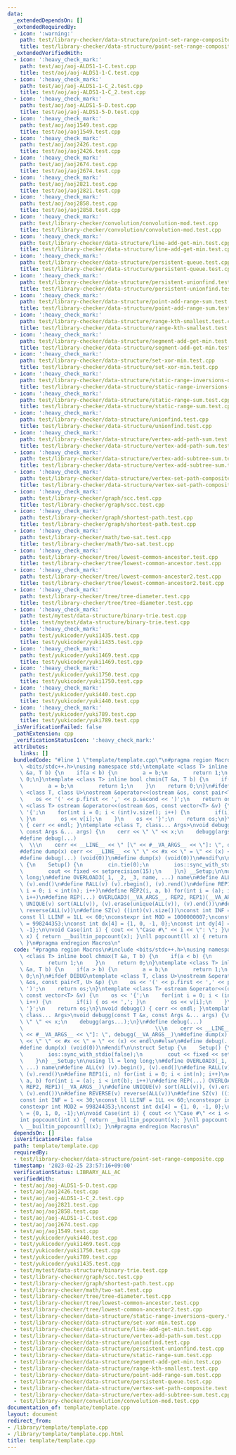 ```yaml
---
data:
  _extendedDependsOn: []
  _extendedRequiredBy:
  - icon: ':warning:'
    path: test/library-checker/data-structure/point-set-range-composite.cpp
    title: test/library-checker/data-structure/point-set-range-composite.cpp
  _extendedVerifiedWith:
  - icon: ':heavy_check_mark:'
    path: test/aoj/aoj-ALDS1-1-C.test.cpp
    title: test/aoj/aoj-ALDS1-1-C.test.cpp
  - icon: ':heavy_check_mark:'
    path: test/aoj/aoj-ALDS1-1-C_2.test.cpp
    title: test/aoj/aoj-ALDS1-1-C_2.test.cpp
  - icon: ':heavy_check_mark:'
    path: test/aoj/aoj-ALDS1-5-D.test.cpp
    title: test/aoj/aoj-ALDS1-5-D.test.cpp
  - icon: ':heavy_check_mark:'
    path: test/aoj/aoj1549.test.cpp
    title: test/aoj/aoj1549.test.cpp
  - icon: ':heavy_check_mark:'
    path: test/aoj/aoj2426.test.cpp
    title: test/aoj/aoj2426.test.cpp
  - icon: ':heavy_check_mark:'
    path: test/aoj/aoj2674.test.cpp
    title: test/aoj/aoj2674.test.cpp
  - icon: ':heavy_check_mark:'
    path: test/aoj/aoj2821.test.cpp
    title: test/aoj/aoj2821.test.cpp
  - icon: ':heavy_check_mark:'
    path: test/aoj/aoj2858.test.cpp
    title: test/aoj/aoj2858.test.cpp
  - icon: ':heavy_check_mark:'
    path: test/library-checker/convolution/convolution-mod.test.cpp
    title: test/library-checker/convolution/convolution-mod.test.cpp
  - icon: ':heavy_check_mark:'
    path: test/library-checker/data-structure/line-add-get-min.test.cpp
    title: test/library-checker/data-structure/line-add-get-min.test.cpp
  - icon: ':heavy_check_mark:'
    path: test/library-checker/data-structure/persistent-queue.test.cpp
    title: test/library-checker/data-structure/persistent-queue.test.cpp
  - icon: ':heavy_check_mark:'
    path: test/library-checker/data-structure/persistent-unionfind.test.cpp
    title: test/library-checker/data-structure/persistent-unionfind.test.cpp
  - icon: ':heavy_check_mark:'
    path: test/library-checker/data-structure/point-add-range-sum.test.cpp
    title: test/library-checker/data-structure/point-add-range-sum.test.cpp
  - icon: ':heavy_check_mark:'
    path: test/library-checker/data-structure/range-kth-smallest.test.cpp
    title: test/library-checker/data-structure/range-kth-smallest.test.cpp
  - icon: ':heavy_check_mark:'
    path: test/library-checker/data-structure/segment-add-get-min.test.cpp
    title: test/library-checker/data-structure/segment-add-get-min.test.cpp
  - icon: ':heavy_check_mark:'
    path: test/library-checker/data-structure/set-xor-min.test.cpp
    title: test/library-checker/data-structure/set-xor-min.test.cpp
  - icon: ':heavy_check_mark:'
    path: test/library-checker/data-structure/static-range-inversions-query.test.cpp
    title: test/library-checker/data-structure/static-range-inversions-query.test.cpp
  - icon: ':heavy_check_mark:'
    path: test/library-checker/data-structure/static-range-sum.test.cpp
    title: test/library-checker/data-structure/static-range-sum.test.cpp
  - icon: ':heavy_check_mark:'
    path: test/library-checker/data-structure/unionfind.test.cpp
    title: test/library-checker/data-structure/unionfind.test.cpp
  - icon: ':heavy_check_mark:'
    path: test/library-checker/data-structure/vertex-add-path-sum.test.cpp
    title: test/library-checker/data-structure/vertex-add-path-sum.test.cpp
  - icon: ':heavy_check_mark:'
    path: test/library-checker/data-structure/vertex-add-subtree-sum.test.cpp
    title: test/library-checker/data-structure/vertex-add-subtree-sum.test.cpp
  - icon: ':heavy_check_mark:'
    path: test/library-checker/data-structure/vertex-set-path-composite.test.cpp
    title: test/library-checker/data-structure/vertex-set-path-composite.test.cpp
  - icon: ':heavy_check_mark:'
    path: test/library-checker/graph/scc.test.cpp
    title: test/library-checker/graph/scc.test.cpp
  - icon: ':heavy_check_mark:'
    path: test/library-checker/graph/shortest-path.test.cpp
    title: test/library-checker/graph/shortest-path.test.cpp
  - icon: ':heavy_check_mark:'
    path: test/library-checker/math/two-sat.test.cpp
    title: test/library-checker/math/two-sat.test.cpp
  - icon: ':heavy_check_mark:'
    path: test/library-checker/tree/lowest-common-ancestor.test.cpp
    title: test/library-checker/tree/lowest-common-ancestor.test.cpp
  - icon: ':heavy_check_mark:'
    path: test/library-checker/tree/lowest-common-ancestor2.test.cpp
    title: test/library-checker/tree/lowest-common-ancestor2.test.cpp
  - icon: ':heavy_check_mark:'
    path: test/library-checker/tree/tree-diameter.test.cpp
    title: test/library-checker/tree/tree-diameter.test.cpp
  - icon: ':heavy_check_mark:'
    path: test/mytest/data-structure/binary-trie.test.cpp
    title: test/mytest/data-structure/binary-trie.test.cpp
  - icon: ':heavy_check_mark:'
    path: test/yukicoder/yuki1435.test.cpp
    title: test/yukicoder/yuki1435.test.cpp
  - icon: ':heavy_check_mark:'
    path: test/yukicoder/yuki1469.test.cpp
    title: test/yukicoder/yuki1469.test.cpp
  - icon: ':heavy_check_mark:'
    path: test/yukicoder/yuki1750.test.cpp
    title: test/yukicoder/yuki1750.test.cpp
  - icon: ':heavy_check_mark:'
    path: test/yukicoder/yuki440.test.cpp
    title: test/yukicoder/yuki440.test.cpp
  - icon: ':heavy_check_mark:'
    path: test/yukicoder/yuki789.test.cpp
    title: test/yukicoder/yuki789.test.cpp
  _isVerificationFailed: false
  _pathExtension: cpp
  _verificationStatusIcon: ':heavy_check_mark:'
  attributes:
    links: []
  bundledCode: "#line 1 \"template/template.cpp\"\n#pragma region Macros\n#include\
    \ <bits/stdc++.h>\nusing namespace std;\ntemplate <class T> inline bool chmax(T\
    \ &a, T b) {\n    if(a < b) {\n        a = b;\n        return 1;\n    }\n    return\
    \ 0;\n}\ntemplate <class T> inline bool chmin(T &a, T b) {\n    if(a > b) {\n\
    \        a = b;\n        return 1;\n    }\n    return 0;\n}\n#ifdef DEBUG\ntemplate\
    \ <class T, class U>\nostream &operator<<(ostream &os, const pair<T, U> &p) {\n\
    \    os << '(' << p.first << ',' << p.second << ')';\n    return os;\n}\ntemplate\
    \ <class T> ostream &operator<<(ostream &os, const vector<T> &v) {\n    os <<\
    \ '{';\n    for(int i = 0; i < (int)v.size(); i++) {\n        if(i) { os << ',';\
    \ }\n        os << v[i];\n    }\n    os << '}';\n    return os;\n}\nvoid debugg()\
    \ { cerr << endl; }\ntemplate <class T, class... Args>\nvoid debugg(const T &x,\
    \ const Args &... args) {\n    cerr << \" \" << x;\n    debugg(args...);\n}\n\
    #define debug(...)                                                           \
    \  \\\n    cerr << __LINE__ << \" [\" << #__VA_ARGS__ << \"]: \", debugg(__VA_ARGS__)\n\
    #define dump(x) cerr << __LINE__ << \" \" << #x << \" = \" << (x) << endl\n#else\n\
    #define debug(...) (void(0))\n#define dump(x) (void(0))\n#endif\n\nstruct Setup\
    \ {\n    Setup() {\n        cin.tie(0);\n        ios::sync_with_stdio(false);\n\
    \        cout << fixed << setprecision(15);\n    }\n} __Setup;\n\nusing ll = long\
    \ long;\n#define OVERLOAD3(_1, _2, _3, name, ...) name\n#define ALL(v) (v).begin(),\
    \ (v).end()\n#define RALL(v) (v).rbegin(), (v).rend()\n#define REP1(i, n) for(int\
    \ i = 0; i < int(n); i++)\n#define REP2(i, a, b) for(int i = (a); i < int(b);\
    \ i++)\n#define REP(...) OVERLOAD3(__VA_ARGS__, REP2, REP1)(__VA_ARGS__)\n#define\
    \ UNIQUE(v) sort(ALL(v)), (v).erase(unique(ALL(v)), (v).end())\n#define REVERSE(v)\
    \ reverse(ALL(v))\n#define SZ(v) ((int)(v).size())\nconst int INF = 1 << 30;\n\
    const ll LLINF = 1LL << 60;\nconstexpr int MOD = 1000000007;\nconstexpr int MOD2\
    \ = 998244353;\nconst int dx[4] = {1, 0, -1, 0};\nconst int dy[4] = {0, 1, 0,\
    \ -1};\n\nvoid Case(int i) { cout << \"Case #\" << i << \": \"; }\nint popcount(int\
    \ x) { return __builtin_popcount(x); }\nll popcount(ll x) { return __builtin_popcountll(x);\
    \ }\n#pragma endregion Macros\n"
  code: "#pragma region Macros\n#include <bits/stdc++.h>\nusing namespace std;\ntemplate\
    \ <class T> inline bool chmax(T &a, T b) {\n    if(a < b) {\n        a = b;\n\
    \        return 1;\n    }\n    return 0;\n}\ntemplate <class T> inline bool chmin(T\
    \ &a, T b) {\n    if(a > b) {\n        a = b;\n        return 1;\n    }\n    return\
    \ 0;\n}\n#ifdef DEBUG\ntemplate <class T, class U>\nostream &operator<<(ostream\
    \ &os, const pair<T, U> &p) {\n    os << '(' << p.first << ',' << p.second <<\
    \ ')';\n    return os;\n}\ntemplate <class T> ostream &operator<<(ostream &os,\
    \ const vector<T> &v) {\n    os << '{';\n    for(int i = 0; i < (int)v.size();\
    \ i++) {\n        if(i) { os << ','; }\n        os << v[i];\n    }\n    os <<\
    \ '}';\n    return os;\n}\nvoid debugg() { cerr << endl; }\ntemplate <class T,\
    \ class... Args>\nvoid debugg(const T &x, const Args &... args) {\n    cerr <<\
    \ \" \" << x;\n    debugg(args...);\n}\n#define debug(...)                   \
    \                                          \\\n    cerr << __LINE__ << \" [\"\
    \ << #__VA_ARGS__ << \"]: \", debugg(__VA_ARGS__)\n#define dump(x) cerr << __LINE__\
    \ << \" \" << #x << \" = \" << (x) << endl\n#else\n#define debug(...) (void(0))\n\
    #define dump(x) (void(0))\n#endif\n\nstruct Setup {\n    Setup() {\n        cin.tie(0);\n\
    \        ios::sync_with_stdio(false);\n        cout << fixed << setprecision(15);\n\
    \    }\n} __Setup;\n\nusing ll = long long;\n#define OVERLOAD3(_1, _2, _3, name,\
    \ ...) name\n#define ALL(v) (v).begin(), (v).end()\n#define RALL(v) (v).rbegin(),\
    \ (v).rend()\n#define REP1(i, n) for(int i = 0; i < int(n); i++)\n#define REP2(i,\
    \ a, b) for(int i = (a); i < int(b); i++)\n#define REP(...) OVERLOAD3(__VA_ARGS__,\
    \ REP2, REP1)(__VA_ARGS__)\n#define UNIQUE(v) sort(ALL(v)), (v).erase(unique(ALL(v)),\
    \ (v).end())\n#define REVERSE(v) reverse(ALL(v))\n#define SZ(v) ((int)(v).size())\n\
    const int INF = 1 << 30;\nconst ll LLINF = 1LL << 60;\nconstexpr int MOD = 1000000007;\n\
    constexpr int MOD2 = 998244353;\nconst int dx[4] = {1, 0, -1, 0};\nconst int dy[4]\
    \ = {0, 1, 0, -1};\n\nvoid Case(int i) { cout << \"Case #\" << i << \": \"; }\n\
    int popcount(int x) { return __builtin_popcount(x); }\nll popcount(ll x) { return\
    \ __builtin_popcountll(x); }\n#pragma endregion Macros\n"
  dependsOn: []
  isVerificationFile: false
  path: template/template.cpp
  requiredBy:
  - test/library-checker/data-structure/point-set-range-composite.cpp
  timestamp: '2023-02-25 23:57:16+09:00'
  verificationStatus: LIBRARY_ALL_AC
  verifiedWith:
  - test/aoj/aoj-ALDS1-5-D.test.cpp
  - test/aoj/aoj2426.test.cpp
  - test/aoj/aoj-ALDS1-1-C_2.test.cpp
  - test/aoj/aoj2821.test.cpp
  - test/aoj/aoj2858.test.cpp
  - test/aoj/aoj-ALDS1-1-C.test.cpp
  - test/aoj/aoj2674.test.cpp
  - test/aoj/aoj1549.test.cpp
  - test/yukicoder/yuki440.test.cpp
  - test/yukicoder/yuki1469.test.cpp
  - test/yukicoder/yuki1750.test.cpp
  - test/yukicoder/yuki789.test.cpp
  - test/yukicoder/yuki1435.test.cpp
  - test/mytest/data-structure/binary-trie.test.cpp
  - test/library-checker/graph/scc.test.cpp
  - test/library-checker/graph/shortest-path.test.cpp
  - test/library-checker/math/two-sat.test.cpp
  - test/library-checker/tree/tree-diameter.test.cpp
  - test/library-checker/tree/lowest-common-ancestor.test.cpp
  - test/library-checker/tree/lowest-common-ancestor2.test.cpp
  - test/library-checker/data-structure/static-range-inversions-query.test.cpp
  - test/library-checker/data-structure/set-xor-min.test.cpp
  - test/library-checker/data-structure/line-add-get-min.test.cpp
  - test/library-checker/data-structure/vertex-add-path-sum.test.cpp
  - test/library-checker/data-structure/unionfind.test.cpp
  - test/library-checker/data-structure/persistent-unionfind.test.cpp
  - test/library-checker/data-structure/static-range-sum.test.cpp
  - test/library-checker/data-structure/segment-add-get-min.test.cpp
  - test/library-checker/data-structure/range-kth-smallest.test.cpp
  - test/library-checker/data-structure/point-add-range-sum.test.cpp
  - test/library-checker/data-structure/persistent-queue.test.cpp
  - test/library-checker/data-structure/vertex-set-path-composite.test.cpp
  - test/library-checker/data-structure/vertex-add-subtree-sum.test.cpp
  - test/library-checker/convolution/convolution-mod.test.cpp
documentation_of: template/template.cpp
layout: document
redirect_from:
- /library/template/template.cpp
- /library/template/template.cpp.html
title: template/template.cpp
---
```

